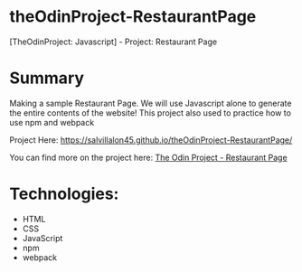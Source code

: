 # theOdinProject-RestaurantPage
[TheOdinProject: Javascript] - Project: Restaurant Page

# Summary
Making a sample Restaurant Page. We will use Javascript alone to generate the entire contents of the website!
This project also used to practice how to use npm and webpack

Project Here: https://salvillalon45.github.io/theOdinProject-RestaurantPage/
 
You can find more on the project here: [The Odin Project - Restaurant Page](https://www.theodinproject.com/courses/javascript/lessons/restaurant-page)

# Technologies:
  - HTML
  - CSS
  - JavaScript
  - npm
  - webpack
